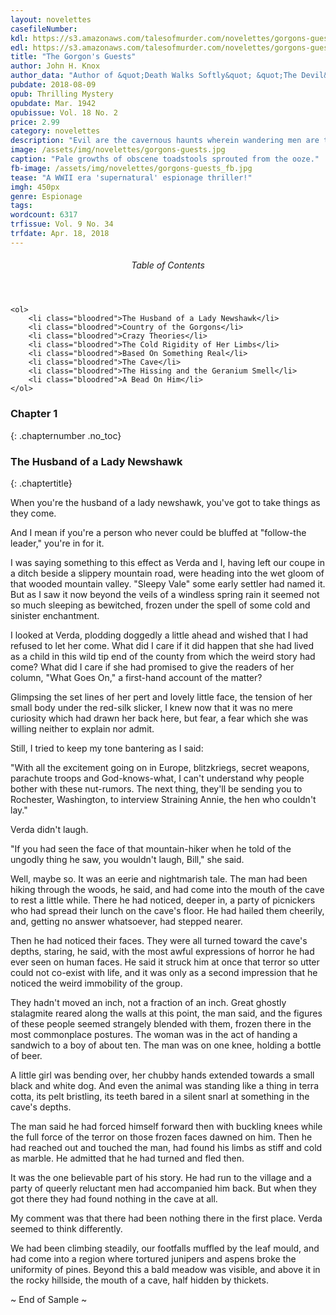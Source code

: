 ```yaml
---
layout: novelettes
casefileNumber: 
kdl: https://s3.amazonaws.com/talesofmurder.com/novelettes/gorgons-guests.mobi
edl: https://s3.amazonaws.com/talesofmurder.com/novelettes/gorgons-guests.epub
title: "The Gorgon's Guests"
author: John H. Knox
author_data: "Author of &quot;Death Walks Softly&quot; &quot;The Devil&#39;s Lottery,&quot; etc."
pubdate: 2018-08-09
opub: Thrilling Mystery
opubdate: Mar. 1942
opubissue: Vol. 18 No. 2
price: 2.99
category: novelettes
description: "Evil are the cavernous haunts wherein wandering men are transformed from mortal flesh into lifeless stone!"
image: /assets/img/novelettes/gorgons-guests.jpg
caption: "Pale growths of obscene toadstools sprouted from the ooze."
fb-image: /assets/img/novelettes/gorgons-guests_fb.jpg
tease: "A WWII era 'supernatural' espionage thriller!"
imgh: 450px
genre: Espionage
tags: 
wordcount: 6317
trfissue: Vol. 9 No. 34
trfdate: Apr. 18, 2018
---
```


<div class="toc">
	<header>
		<h6>Table of Contents</h6>
	</header>
	
	<ol>
		<li class="bloodred">The Husband of a Lady Newshawk</li>
		<li class="bloodred">Country of the Gorgons</li>
		<li class="bloodred">Crazy Theories</li>
		<li class="bloodred">The Cold Rigidity of Her Limbs</li>
		<li class="bloodred">Based On Something Real</li>
		<li class="bloodred">The Cave</li>
		<li class="bloodred">The Hissing and the Geranium Smell</li>
		<li class="bloodred">A Bead On Him</li>
	</ol>
</div> <!-- table-of-contents -->

### Chapter 1
{: .chapternumber .no_toc}

### The Husband of a Lady Newshawk
{: .chaptertitle}

When you&#39;re the husband of a lady newshawk, you&#39;ve got to take things as they come.

And I mean if you&#39;re a person who never could be bluffed at &quot;follow-the leader,&quot; you&#39;re in for it.

I was saying something to this effect as Verda and I, having left our coupe in a ditch beside a slippery mountain road, were heading into the wet gloom of that wooded mountain valley. &quot;Sleepy Vale&quot; some early settler had named it. But as I saw it now beyond the veils of a windless spring rain it seemed not so much sleeping as bewitched, frozen under the spell of some cold and sinister enchantment.

I looked at Verda, plodding doggedly a little ahead and wished that I had refused to let her come. What did I care if it did happen that she had lived as a child in this wild tip end of the county from which the weird story had come? What did I care if she had promised to give the readers of her column, &quot;What Goes On,&quot; a first-hand account of the matter?

Glimpsing the set lines of her pert and lovely little face, the tension of her small body under the red-silk slicker, I knew now that it was no mere curiosity which had drawn her back here, but fear, a fear which she was willing neither to explain nor admit.

Still, I tried to keep my tone bantering as I said:

&quot;With all the excitement going on in Europe, blitzkriegs, secret weapons, parachute troops and God-knows-what, I can&#39;t understand why people bother with these nut-rumors. The next thing, they&#39;ll be sending you to Rochester, Washington, to interview Straining Annie, the hen who couldn&#39;t lay.&quot;

Verda didn&#39;t laugh.

&quot;If you had seen the face of that mountain-hiker when he told of the ungodly thing he saw, you wouldn&#39;t laugh, Bill,&quot; she said.

Well, maybe so. It was an eerie and nightmarish tale. The man had been hiking through the woods, he said, and had come into the mouth of the cave to rest a little while. There he had noticed, deeper in, a party of picnickers who had spread their lunch on the cave&#39;s floor. He had hailed them cheerily, and, getting no answer whatsoever, had stepped nearer.

Then he had noticed their faces. They were all turned toward the cave&#39;s depths, staring, he said, with the most awful expressions of horror he had ever seen on human faces. He said it struck him at once that terror so utter could not co-exist with life, and it was only as a second impression that he noticed the weird immobility of the group.

They hadn&#39;t moved an inch, not a fraction of an inch. Great ghostly stalagmite reared along the walls at this point, the man said, and the figures of these people seemed strangely blended with them, frozen there in the most commonplace postures. The woman was in the act of handing a sandwich to a boy of about ten. The man was on one knee, holding a bottle of beer.

A little girl was bending over, her chubby hands extended towards a small black and white dog. And even the animal was standing like a thing in terra cotta, its pelt bristling, its teeth bared in a silent snarl at something in the cave&#39;s depths.

The man said he had forced himself forward then with buckling knees while the full force of the terror on those frozen faces dawned on him. Then he had reached out and touched the man, had found his limbs as stiff and cold as marble. He admitted that he had turned and fled then.

It was the one believable part of his story. He had run to the village and a party of queerly reluctant men had accompanied him back. But when they got there they had found nothing in the cave at all.

My comment was that there had been nothing there in the first place. Verda seemed to think differently.

We had been climbing steadily, our footfalls muffled by the leaf mould, and had come into a region where tortured junipers and aspens broke the uniformity of pines. Beyond this a bald meadow was visible, and above it in the rocky hillside, the mouth of a cave, half hidden by thickets.

<p id="theend">~ End of Sample ~</p>
